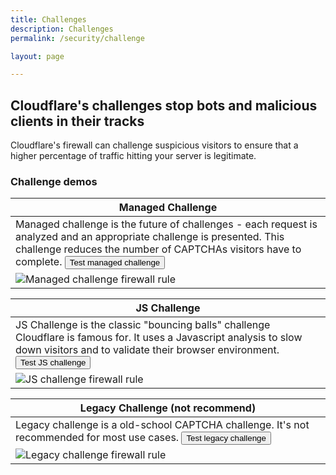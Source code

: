 ```yaml
---
title: Challenges
description: Challenges
permalink: /security/challenge

layout: page

---
```


## Cloudflare's challenges stop bots and malicious clients in their tracks
Cloudflare's firewall can challenge suspicious visitors to ensure that a higher percentage of traffic hitting your server is legitimate.

### Challenge demos

| Managed Challenge |
|---|
| Managed challenge is the future of challenges - each request is analyzed and an appropriate challenge is presented. This challenge reduces the number of CAPTCHAs visitors have to complete. <button onclick="window.location.href='challenge/managed-challenge'" class="">Test managed challenge</button>
![Managed challenge firewall rule](https://sergiodemo.com/cdn-cgi/imagedelivery/dHAzaCotabzPiuBsjyNCtA/92a3fdd4-1742-4d79-0bb8-584214e99c00/public)  |

| JS Challenge |
|---|
| JS Challenge is the classic "bouncing balls" challenge Cloudflare is famous for. It uses a Javascript analysis to slow down visitors and to validate their browser environment. <button onclick="window.location.href='challenge/js-challenge'" class="">Test JS challenge</button>
![JS challenge firewall rule](https://sergiodemo.com/cdn-cgi/imagedelivery/dHAzaCotabzPiuBsjyNCtA/52419993-4994-4aea-1e77-561fbcb9cf00/public)  |

| Legacy Challenge (not recommend) |
|---|
| Legacy challenge is a old-school CAPTCHA challenge. It's not recommended for most use cases. <button onclick="window.location.href='challenge/legacy-challenge'" class="">Test legacy challenge</button>
![Legacy challenge firewall rule](https://sergiodemo.com/cdn-cgi/imagedelivery/dHAzaCotabzPiuBsjyNCtA/29bf02c4-82ab-4b54-6d26-8a91c6f40d00/public)  |

